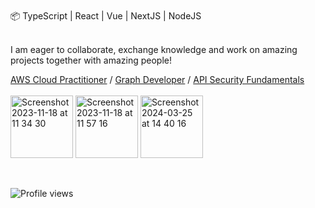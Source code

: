 <br />
📦 TypeScript | React | Vue | NextJS | NodeJS
<br />
<br />

I am eager to collaborate, exchange knowledge and work on amazing projects together with amazing people!

[AWS Cloud Practitioner](https://www.credly.com/badges/51ca1197-2374-4379-aee5-ea9356176354) /
[Graph Developer](https://www.apollographql.com/tutorials/certifications/3b9c0770-1887-4432-b687-42ce60ec066e) /
[API Security Fundamentals](https://www.credly.com/badges/60189fce-3d28-4e5e-8bca-a0ea816f6a8e/public_url) 
<br />
<br />
<img width="100" alt="Screenshot 2023-11-18 at 11 34 30" src="https://github.com/martiniucanastasia/martiniucanastasia/assets/86486215/7a1525c7-db22-4b9c-a021-e3bc92d1f2fc">
<img width="100" alt="Screenshot 2023-11-18 at 11 57 16" src="https://github.com/martiniucanastasia/martiniucanastasia/assets/86486215/3f388bcf-59e4-4a65-ba17-a737b8cec059">
<img width="100" alt="Screenshot 2024-03-25 at 14 40 16" src="https://github.com/martiniucanastasia/martiniucanastasia/assets/86486215/5f61ab36-38a8-43ac-b2dd-07f7575e4666">

<br/>

![Profile views](https://komarev.com/ghpvc/?username=martiniucanastasia&color=green)
